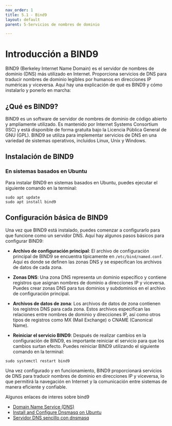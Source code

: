 ```yaml
---
nav_order: 1
title: 5.1 - Bind9
layout: default
parent: 5-Servicios de nombres de dominio

---
```



# Introducción a BIND9

BIND9 (Berkeley Internet Name Domain) es el servidor de nombres de dominio (DNS) más utilizado en Internet. Proporciona servicios de DNS para traducir nombres de dominio legibles por humanos en direcciones IP numéricas y viceversa. Aquí hay una explicación de qué es BIND9 y cómo instalarlo y ponerlo en marcha:

## ¿Qué es BIND9?

BIND9 es un software de servidor de nombres de dominio de código abierto y ampliamente utilizado. Es mantenido por Internet Systems Consortium (ISC) y está disponible de forma gratuita bajo la Licencia Pública General de GNU (GPL). BIND9 se utiliza para implementar servicios de DNS en una variedad de sistemas operativos, incluidos Linux, Unix y Windows.



## Instalación de BIND9

### En sistemas basados en Ubuntu

Para instalar BIND9 en sistemas basados en Ubuntu, puedes ejecutar el siguiente comando en la terminal:

```
sudo apt update
sudo apt install bind9
```


## Configuración básica de BIND9

Una vez que BIND9 está instalado, puedes comenzar a configurarlo para que funcione como un servidor DNS. Aquí hay algunos pasos básicos para configurar BIND9:

- **Archivo de configuración principal**: El archivo de configuración principal de BIND9 se encuentra típicamente en `/etc/bind/named.conf`. Aquí es donde se definen las zonas DNS y se especifican los archivos de datos de cada zona.

- **Zonas DNS**: Una zona DNS representa un dominio específico y contiene registros que asignan nombres de dominio a direcciones IP y viceversa. Puedes crear zonas DNS para tus dominios y subdominios en el archivo de configuración principal.

- **Archivos de datos de zona**: Los archivos de datos de zona contienen los registros DNS para cada zona. Estos archivos especifican las relaciones entre nombres de dominio y direcciones IP, así como otros tipos de registros como MX (Mail Exchange) o CNAME (Canonical Name).

- **Reiniciar el servicio BIND9**: Después de realizar cambios en la configuración de BIND9, es importante reiniciar el servicio para que los cambios surtan efecto. Puedes reiniciar BIND9 utilizando el siguiente comando en la terminal:

```
sudo systemctl restart bind9
```

Una vez configurado y en funcionamiento, BIND9 proporcionará servicios de DNS para traducir nombres de dominio en direcciones IP y viceversa, lo que permitirá la navegación en Internet y la comunicación entre sistemas de manera eficiente y confiable.


Algunos enlaces de interes sobre bind9

* [Domain Name Service (DNS)](https://ubuntu.com/server/docs/service-domain-name-service-dns?authuser=0)
* [Install and Configure Dnsmasq on Ubuntu](https://www.evernote.com/shard/s201/u/0/client/snv?isnewsnv=true&noteGuid=08d9c05e-97ec-4138-aed4-84c6374d874a&noteKey=3351b8b9a7ea7acbab5add76080f3902&sn=https%3A%2F%2Fwww.evernote.com%2Fshard%2Fs201%2Fsh%2F08d9c05e-97ec-4138-aed4-84c6374d874a%2F3351b8b9a7ea7acbab5add76080f3902&title=Install%2Band%2BConfigure%2BDnsmasq%2Bon%2BUbuntu%2B20.04%257C18.04%2B%257C%2BComputingForGeeks&authuser=0)
* [Servidor DNS sencillo con dnsmasq](https://docs.google.com/document/d/1GPwmdbTWoF-Ed9CCHqSsaAHKK_vj77kjRZc7dCEm4Bg/edit#heading=h.i80pytvzdhd8)
